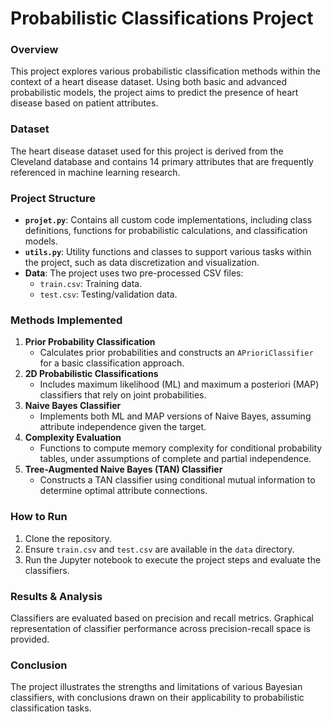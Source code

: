 # Probabilistic Classifications Project

### Overview
This project explores various probabilistic classification methods within the context of a heart disease dataset. Using both basic and advanced probabilistic models, the project aims to predict the presence of heart disease based on patient attributes.

### Dataset
The heart disease dataset used for this project is derived from the Cleveland database and contains 14 primary attributes that are frequently referenced in machine learning research.

### Project Structure
- **`projet.py`**: Contains all custom code implementations, including class definitions, functions for probabilistic calculations, and classification models.
- **`utils.py`**: Utility functions and classes to support various tasks within the project, such as data discretization and visualization.
- **Data**: The project uses two pre-processed CSV files:
  - `train.csv`: Training data.
  - `test.csv`: Testing/validation data.

### Methods Implemented
1. **Prior Probability Classification**
   - Calculates prior probabilities and constructs an `APrioriClassifier` for a basic classification approach.
2. **2D Probabilistic Classifications**
   - Includes maximum likelihood (ML) and maximum a posteriori (MAP) classifiers that rely on joint probabilities.
3. **Naive Bayes Classifier**
   - Implements both ML and MAP versions of Naive Bayes, assuming attribute independence given the target.
4. **Complexity Evaluation**
   - Functions to compute memory complexity for conditional probability tables, under assumptions of complete and partial independence.
5. **Tree-Augmented Naive Bayes (TAN) Classifier**
   - Constructs a TAN classifier using conditional mutual information to determine optimal attribute connections.

### How to Run
1. Clone the repository.
2. Ensure `train.csv` and `test.csv` are available in the `data` directory.
3. Run the Jupyter notebook to execute the project steps and evaluate the classifiers.

### Results & Analysis
Classifiers are evaluated based on precision and recall metrics. Graphical representation of classifier performance across precision-recall space is provided.

### Conclusion
The project illustrates the strengths and limitations of various Bayesian classifiers, with conclusions drawn on their applicability to probabilistic classification tasks.
